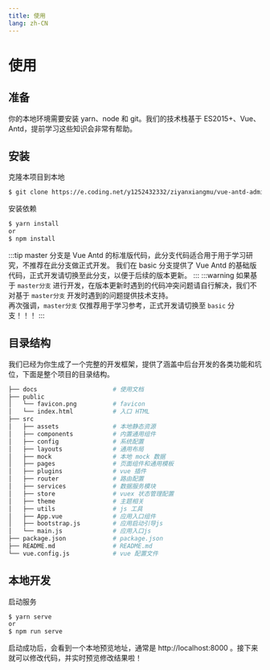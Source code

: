 ```yaml
---
title: 使用
lang: zh-CN
---
```

# 使用
## 准备
你的本地环境需要安装 yarn、node 和 git。我们的技术栈基于 ES2015+、Vue、Antd，提前学习这些知识会非常有帮助。
## 安装
克隆本项目到本地
```bash
$ git clone https://e.coding.net/y1252432332/ziyanxiangmu/vue-antd-admin.git
```
安装依赖
```bash
$ yarn install
or
$ npm install
```
:::tip
master 分支是 Vue Antd 的标准版代码，此分支代码适合用于用于学习研究，不推荐在此分支做正式开发。
我们在 basic 分支提供了 Vue Antd 的基础版代码，正式开发请切换至此分支，以便于后续的版本更新。
:::
:::warning
如果基于 `master分支` 进行开发，在版本更新时遇到的代码冲突问题请自行解决，我们不对基于 `master分支` 开发时遇到的问题提供技术支持。  
再次强调，`master分支` 仅推荐用于学习参考，正式开发请切换至 `basic` 分支！！！
:::
## 目录结构
我们已经为你生成了一个完整的开发框架，提供了涵盖中后台开发的各类功能和坑位，下面是整个项目的目录结构。

```bash
├── docs                     # 使用文档
├── public
│   └── favicon.png          # favicon
│   └── index.html           # 入口 HTML
├── src
│   ├── assets               # 本地静态资源
│   ├── components           # 内置通用组件
│   ├── config               # 系统配置
│   ├── layouts              # 通用布局
│   ├── mock                 # 本地 mock 数据
│   ├── pages                # 页面组件和通用模板
│   ├── plugins              # vue 插件
│   ├── router               # 路由配置
│   ├── services             # 数据服务模块
│   ├── store                # vuex 状态管理配置
│   ├── theme                # 主题相关
│   ├── utils                # js 工具
│   ├── App.vue              # 应用入口组件
│   ├── bootstrap.js         # 应用启动引导js
│   └── main.js              # 应用入口js
├── package.json             # package.json
├── README.md                # README.md
└── vue.config.js            # vue 配置文件
```
## 本地开发
启动服务
```bash
$ yarn serve
or
$ npm run serve
```
启动成功后，会看到一个本地预览地址，通常是 http://localhost:8000 。接下来就可以修改代码，并实时预览修改结果啦！
